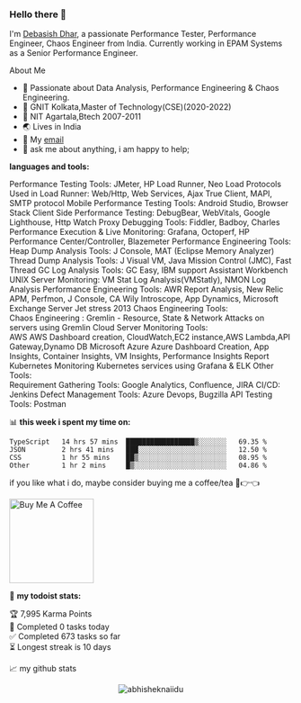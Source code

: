 ### Hello there 👋

I'm [Debasish Dhar](https://www.linkedin.com/in/d-dhar/), a passionate Performance Tester, Performance Engineer, Chaos Engineer from India. Currently working in EPAM Systems as a Senior Performance Engineer.

About Me

- 🔭 Passionate about Data Analysis, Performance Engineering & Chaos Engineering.
- 🌱 GNIT Kolkata,Master of Technology(CSE)(2020-2022)
- 🌱 NIT Agartala,Btech 2007-2011
- 🌏 Lives in India
- 💼 My [email](mailto:dhardebasish200@gmail.com)
- 💬 ask me about anything, i am happy to help;

**languages and tools:**  

Performance Testing Tools:	JMeter, HP Load Runner, Neo Load
Protocols Used in Load Runner:	Web/Http, Web Services, Ajax True Client, MAPI, SMTP protocol
Mobile Performance Testing Tools:	Android Studio, Browser Stack
Client Side Performance Testing:	DebugBear, WebVitals, Google Lighthouse, Http Watch
Proxy Debugging Tools:	Fiddler, Badboy, Charles
Performance Execution & Live Monitoring:	Grafana, Octoperf, HP Performance Center/Controller, Blazemeter
Performance Engineering Tools:	
Heap Dump Analysis Tools:	J Console, MAT (Eclipse Memory Analyzer)
Thread Dump Analysis Tools:	J Visual VM, Java Mission Control (JMC), Fast Thread
GC Log Analysis Tools:	GC Easy, IBM support Assistant Workbench
UNIX Server Monitoring:	VM Stat Log Analysis(VMStatly), NMON Log Analysis
Performance Engineering Tools:	AWR Report Analysis, New Relic APM, Perfmon, J Console, CA Wily Introscope, App Dynamics, Microsoft Exchange Server Jet stress 2013
Chaos Engineering Tools:	
Chaos Engineering :	Gremlin - Resource, State & Network Attacks on servers using Gremlin
Cloud Server Monitoring Tools:	
AWS	AWS Dashboard creation, CloudWatch,EC2 instance,AWS Lambda,API Gateway,Dynamo DB
Microsoft Azure	Azure Dashboard Creation, App Insights, Container Insights, VM Insights, Performance Insights Report
Kubernetes 	Monitoring Kubernetes services using Grafana & ELK
Other Tools:	
Requirement Gathering Tools:	Google Analytics, Confluence, JIRA
CI/CD:	Jenkins
Defect Management Tools:	Azure Devops, Bugzilla
API Testing Tools:	Postman



📊 **this week i spent my time on:**
<!--START_SECTION:waka-->

```text
TypeScript   14 hrs 57 mins  █████████████████▒░░░░░░░   69.35 %
JSON         2 hrs 41 mins   ███░░░░░░░░░░░░░░░░░░░░░░   12.50 %
CSS          1 hr 55 mins    ██▒░░░░░░░░░░░░░░░░░░░░░░   08.95 %
Other        1 hr 2 mins     █▒░░░░░░░░░░░░░░░░░░░░░░░   04.86 %
```

<!--END_SECTION:waka-->

if you like what i do, maybe consider buying me a coffee/tea 🥺👉👈

<a href="https://www.buymeacoffee.com/abhisheknaiidu" target="_blank"><img src="https://cdn.buymeacoffee.com/buttons/v2/default-red.png" alt="Buy Me A Coffee" width="150" ></a>

🚧 **my todoist stats:**
<!-- TODO-IST:START -->
🏆  7,995 Karma Points           
🌸  Completed 0 tasks today           
✅  Completed 673 tasks so far           
⏳  Longest streak is 10 days
<!-- TODO-IST:END -->


📈 my github stats

<p align="center"> <img src="https://github-readme-stats.vercel.app/api?username=abhisheknaiidu&show_icons=true&theme=gotham" alt="abhisheknaiidu" />



